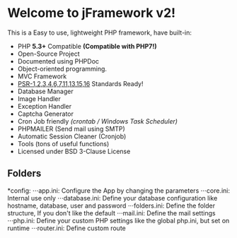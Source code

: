 # Welcome to jFramework v2!

This is a Easy to use, lightweight PHP framework, have built-in:

* PHP **5.3+** Compatible **(Compatible with PHP7!)**
* Open-Source Project
* Documented using PHPDoc
* Object-oriented programming.
* MVC Framework
* [PSR-1,2,3,4,6,7,11,13,15,16][] Standards Ready!
* Database Manager
* Image Handler
* Exception Handler
* Captcha Generator
* Cron Job friendly _(crontab / Windows Task Scheduler)_
* PHPMAILER (Send mail using SMTP)
* Automatic Session Cleaner (Cronjob)
* Tools (tons of useful functions)
* Licensed under BSD 3-Clause License

[PSR-1,2,3,4,6,7,11,13,15,16]: <http://www.php-fig.org/psr/>

Folders
---
  *config:
  ⋅⋅⋅app.ini: Configure the App by changing the parameters
  ⋅⋅⋅core.ini: Internal use only
  ⋅⋅⋅database.ini: Define your database configuration like hostname, database, user and password
  ⋅⋅⋅folders.ini: Define the folder structure, If you don't like the default
  ⋅⋅⋅mail.ini: Define the mail settings
  ⋅⋅⋅php.ini: Define your custom PHP settings like the global php.ini, but set on runtime
  ⋅⋅⋅router.ini: Define custom route
 
